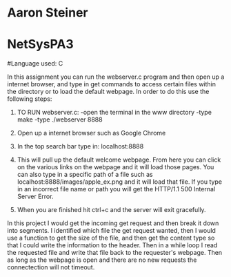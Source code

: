 # Aaron Steiner
# NetSysPA3
#Language used: C

In this assignment you can run the webserver.c program and then open up a internet browser, and type in
get commands to access certain files within the directory or to load the default webpage. In order to do
this use the following steps:

1. TO RUN webserver.c:
	-open the terminal in the www directory
	-type make
	-type ./webserver 8888

2. Open up a internet browser such as Google Chrome
3. In the top search bar type in:
	localhost:8888

4. This will pull up the default welcome webpage. From here you can click on the various links on the
webpage and it will load those pages. You can also type in a specific path of a file such as
	localhost:8888/images/apple_ex.png and it will load that file. If you type in an incorrect file
name or path you will get the HTTP/1.1 500 Internal Server Error.

5. When you are finished hit ctrl+c and the server will exit gracefully.


In this project I would get the incoming get request and then break it down into segments. I identified
which file the get request wanted, then I would use a function to get the size of the file, and then get
the content type so that I could write the information to the header. Then in a while loop I read the 
requested file and write that file back to the requester's webpage. Then as long as the webpage is
open and there are no new requests the connectection will not timeout.